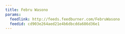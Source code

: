 ```yaml
---
title: Febru Wasono
params:
  feedlink: http://feeds.feedburner.com/FebruWasono
  feedid: cd903e264aed21e4b6dbcdda686d36e1
---
```

